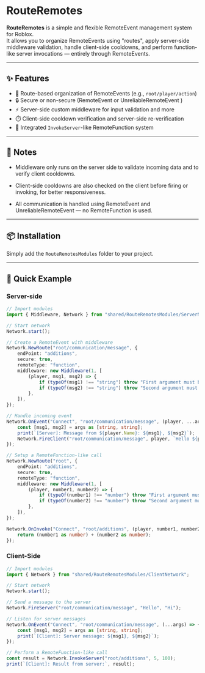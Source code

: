 # RouteRemotes

**RouteRemotes** is a simple and flexible RemoteEvent management system for Roblox.  
It allows you to organize RemoteEvents using "routes", apply server-side middleware validation, handle client-side cooldowns, and perform function-like server invocations — entirely through RemoteEvents.

---

## ✨ Features

- 📂 Route-based organization of RemoteEvents (e.g., `root/player/action`)
- 🔒 Secure or non-secure (RemoteEvent or UnreliableRemoteEvent )
- ⚡ Server-side custom middleware for input validation and more
- ⏱️ Client-side cooldown verification and server-side re-verification
- 🔁 Integrated `InvokeServer`-like RemoteFunction system
---

## 📖 Notes
- Middleware only runs on the server side to validate incoming data and to verify client cooldowns.

- Client-side cooldowns are also checked on the client before firing or invoking, for better responsiveness.

- All communication is handled using RemoteEvent and UnreliableRemoteEvent — no RemoteFunction is used.

---

## 📦 Installation

Simply add the `RouteRemotesModules` folder to your project.

---

## 🚀 Quick Example

### Server-side

```typescript
// Import modules
import { Middleware, Network } from "shared/RouteRemotesModules/ServerNetwork";

// Start network
Network.start();

// Create a RemoteEvent with middleware
Network.NewRoute("root/communication/message", {
    endPoint: "additions",
    secure: true,
    remoteType: "function",
    middleware: new Middleware(1, [
        (player, msg1, msg2) => {
            if (typeOf(msg1) !== "string") throw "First argument must be a string!";
            if (typeOf(msg2) !== "string") throw "Second argument must be a string!";
        },
    ]),
});

// Handle incoming event
Network.OnEvent("Connect", "root/communication/message", (player, ...args) => {
    const [msg1, msg2] = args as [string, string];
    print(`[Server]: Message from ${player.Name}: ${msg1}, ${msg2}`);
    Network.FireClient("root/communication/message", player, `Hello ${player.Name}`, msg2);
});

// Setup a RemoteFunction-like call
Network.NewRoute("root", {
    endPoint: "additions",
    secure: true,
    remoteType: "function",
    middleware: new Middleware(1, [
        (player, number1, number2) => {
            if (typeOf(number1) !== "number") throw "First argument must be a number!";
            if (typeOf(number2) !== "number") throw "Second argument must be a number!";
        },
    ]),
});

Network.OnInvoke("Connect", "root/additions", (player, number1, number2) => {
    return (number1 as number) + (number2 as number);
});
```

### Client-Side
```typescript
// Import modules
import { Network } from "shared/RouteRemotesModules/ClientNetwork";

// Start network
Network.start();

// Send a message to the server
Network.FireServer("root/communication/message", "Hello", "Hi");

// Listen for server messages
Network.OnEvent("Connect", "root/communication/message", (...args) => {
    const [msg1, msg2] = args as [string, string];
    print(`[Client]: Server message: ${msg1}, ${msg2}`);
});

// Perform a RemoteFunction-like call
const result = Network.InvokeServer("root/additions", 5, 100);
print(`[Client]: Result from server:`, result);
```

